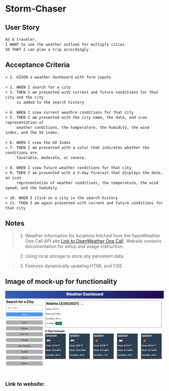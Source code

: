 # Storm-Chaser

## User Story
```
AS A traveler,
I WANT to see the weather outlook for multiple cities
SO THAT I can plan a trip accordingly
```



## Acceptance Criteria

```
> 1. GIVEN a weather dashboard with form inputs

> 2. WHEN I search for a city
> 3. THEN I am presented with current and future conditions for that city and the city 
     is added to the search history

> 4. WHEN I view current weathre conditions for that city
> 5. THEN I am presented with the city name, the date, and icon representation of 
     weather conditions, the temperature, the humidity, the wind index, and the UV index.

> 6. WHEN I view the UV Index
> 7. THEN I am presented with a color that indicates whether the conditions are 
     favorable, moderate, or severe.

> 8. WHEN I view future weather conditions for that city
> 9. THEN I am presented with a 5-day forecast that displays the date, an icon    
     representation of weather conditions, the temperature, the wind speed, and the humidity

> 10. WHEN I click on a city in the search history
> 11. THEN I am again presented with current and future conditions for that city
```

## Notes

> 1. Weather information for locations fetched from the OpenWeather One Call API site.[Link to OpenWeather One Call](https://openweathermap.org/api/one-call-api). Website contains documentation for setup and usage instruction.

> 2. Using local storage to store any persistent data.

> 3. Features dynamically updating HTML and CSS

## Image of mock-up for functionality
![Mock-up of Weather dashboard presented in homework](./Assets/06-server-side-apis-homework-demo.png)

### Link to website: 